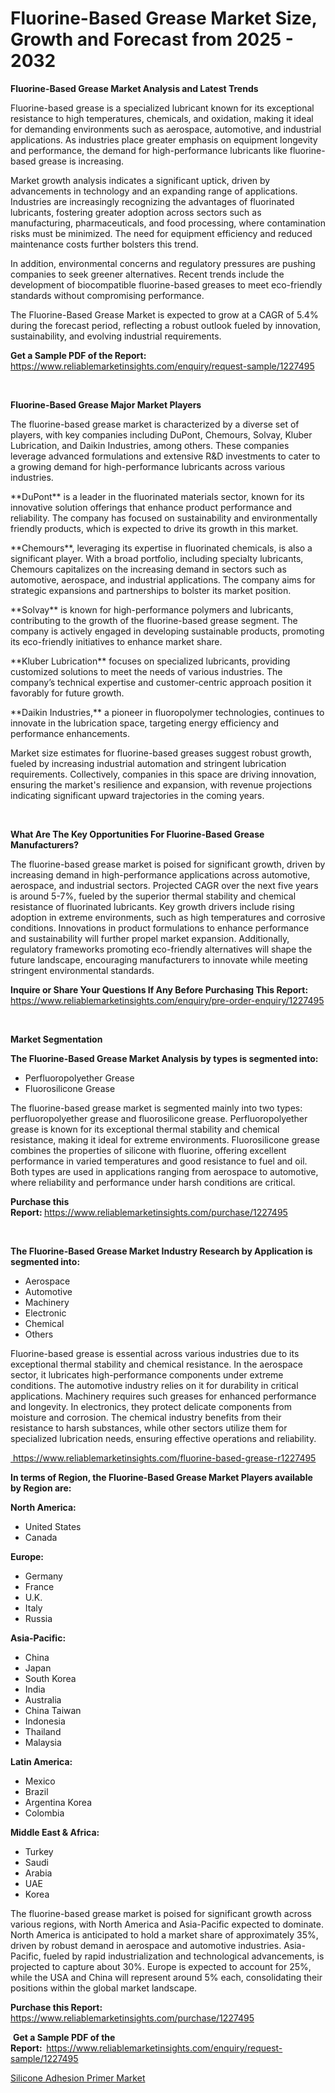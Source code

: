 <p><h1>Fluorine-Based Grease Market Size, Growth and Forecast from 2025 - 2032</h1></p><p><strong>Fluorine-Based Grease Market Analysis and Latest Trends</strong></p>
<p><p>Fluorine-based grease is a specialized lubricant known for its exceptional resistance to high temperatures, chemicals, and oxidation, making it ideal for demanding environments such as aerospace, automotive, and industrial applications. As industries place greater emphasis on equipment longevity and performance, the demand for high-performance lubricants like fluorine-based grease is increasing.</p><p>Market growth analysis indicates a significant uptick, driven by advancements in technology and an expanding range of applications. Industries are increasingly recognizing the advantages of fluorinated lubricants, fostering greater adoption across sectors such as manufacturing, pharmaceuticals, and food processing, where contamination risks must be minimized. The need for equipment efficiency and reduced maintenance costs further bolsters this trend.</p><p>In addition, environmental concerns and regulatory pressures are pushing companies to seek greener alternatives. Recent trends include the development of biocompatible fluorine-based greases to meet eco-friendly standards without compromising performance. </p><p>The Fluorine-Based Grease Market is expected to grow at a CAGR of 5.4% during the forecast period, reflecting a robust outlook fueled by innovation, sustainability, and evolving industrial requirements.</p></p>
<p><strong>Get a Sample PDF of the Report:&nbsp;</strong> <a href="https://www.reliablemarketinsights.com/enquiry/request-sample/1227495?utm_campaign=3065&utm_medium=2&utm_source=Github&utm_content=ia&utm_term=03042025&utm_id=fluorine-based-grease">https://www.reliablemarketinsights.com/enquiry/request-sample/1227495</a></p>
<p>&nbsp;</p>
<p><strong>Fluorine-Based Grease Major Market Players</strong></p>
<p><p>The fluorine-based grease market is characterized by a diverse set of players, with key companies including DuPont, Chemours, Solvay, Kluber Lubrication, and Daikin Industries, among others. These companies leverage advanced formulations and extensive R&D investments to cater to a growing demand for high-performance lubricants across various industries.</p><p>**DuPont** is a leader in the fluorinated materials sector, known for its innovative solution offerings that enhance product performance and reliability. The company has focused on sustainability and environmentally friendly products, which is expected to drive its growth in this market.</p><p>**Chemours**, leveraging its expertise in fluorinated chemicals, is also a significant player. With a broad portfolio, including specialty lubricants, Chemours capitalizes on the increasing demand in sectors such as automotive, aerospace, and industrial applications. The company aims for strategic expansions and partnerships to bolster its market position.</p><p>**Solvay** is known for high-performance polymers and lubricants, contributing to the growth of the fluorine-based grease segment. The company is actively engaged in developing sustainable products, promoting its eco-friendly initiatives to enhance market share.</p><p>**Kluber Lubrication** focuses on specialized lubricants, providing customized solutions to meet the needs of various industries. The company’s technical expertise and customer-centric approach position it favorably for future growth.</p><p>**Daikin Industries,** a pioneer in fluoropolymer technologies, continues to innovate in the lubrication space, targeting energy efficiency and performance enhancements.</p><p>Market size estimates for fluorine-based greases suggest robust growth, fueled by increasing industrial automation and stringent lubrication requirements. Collectively, companies in this space are driving innovation, ensuring the market's resilience and expansion, with revenue projections indicating significant upward trajectories in the coming years.</p></p>
<p>&nbsp;</p>
<p><strong>What Are The Key Opportunities For Fluorine-Based Grease Manufacturers?</strong></p>
<p><p>The fluorine-based grease market is poised for significant growth, driven by increasing demand in high-performance applications across automotive, aerospace, and industrial sectors. Projected CAGR over the next five years is around 5-7%, fueled by the superior thermal stability and chemical resistance of fluorinated lubricants. Key growth drivers include rising adoption in extreme environments, such as high temperatures and corrosive conditions. Innovations in product formulations to enhance performance and sustainability will further propel market expansion. Additionally, regulatory frameworks promoting eco-friendly alternatives will shape the future landscape, encouraging manufacturers to innovate while meeting stringent environmental standards.</p></p>
<p><strong>Inquire or Share Your Questions If Any Before Purchasing This Report:</strong> <a href="https://www.reliablemarketinsights.com/enquiry/pre-order-enquiry/1227495?utm_campaign=3065&utm_medium=2&utm_source=Github&utm_content=ia&utm_term=03042025&utm_id=fluorine-based-grease">https://www.reliablemarketinsights.com/enquiry/pre-order-enquiry/1227495</a></p>
<p>&nbsp;</p>
<p><strong>Market Segmentation</strong></p>
<p><strong>The Fluorine-Based Grease Market Analysis by types is segmented into:</strong></p>
<p><ul><li>Perfluoropolyether Grease</li><li>Fluorosilicone Grease</li></ul></p>
<p><p>The fluorine-based grease market is segmented mainly into two types: perfluoropolyether grease and fluorosilicone grease. Perfluoropolyether grease is known for its exceptional thermal stability and chemical resistance, making it ideal for extreme environments. Fluorosilicone grease combines the properties of silicone with fluorine, offering excellent performance in varied temperatures and good resistance to fuel and oil. Both types are used in applications ranging from aerospace to automotive, where reliability and performance under harsh conditions are critical.</p></p>
<p><strong>Purchase this Report:&nbsp;</strong><a href="https://www.reliablemarketinsights.com/purchase/1227495?utm_campaign=3065&utm_medium=2&utm_source=Github&utm_content=ia&utm_term=03042025&utm_id=fluorine-based-grease">https://www.reliablemarketinsights.com/purchase/1227495</a></p>
<p>&nbsp;</p>
<p><strong>The Fluorine-Based Grease Market Industry Research by Application is segmented into:</strong></p>
<p><ul><li>Aerospace</li><li>Automotive</li><li>Machinery</li><li>Electronic</li><li>Chemical</li><li>Others</li></ul></p>
<p><p>Fluorine-based grease is essential across various industries due to its exceptional thermal stability and chemical resistance. In the aerospace sector, it lubricates high-performance components under extreme conditions. The automotive industry relies on it for durability in critical applications. Machinery requires such greases for enhanced performance and longevity. In electronics, they protect delicate components from moisture and corrosion. The chemical industry benefits from their resistance to harsh substances, while other sectors utilize them for specialized lubrication needs, ensuring effective operations and reliability.</p></p>
<p><a href="https://www.reliablemarketinsights.com/fluorine-based-grease-r1227495?utm_campaign=3065&utm_medium=2&utm_source=Github&utm_content=ia&utm_term=03042025&utm_id=fluorine-based-grease">&nbsp;https://www.reliablemarketinsights.com/fluorine-based-grease-r1227495</a></p>
<p><strong>In terms of Region, the Fluorine-Based Grease Market Players available by Region are:</strong></p>
<p>
    <p> <strong> North America: </strong>
        <ul>
            <li>United States</li>
            <li>Canada</li>
        </ul>
        </p> 
    <p> <strong> Europe: </strong>
        <ul>
            <li>Germany</li>
            <li>France</li>
            <li>U.K.</li>
            <li>Italy</li>
            <li>Russia</li>
        </ul>
        </p> 
    <p> <strong> Asia-Pacific: </strong>
        <ul>
            <li>China</li>
            <li>Japan</li>
            <li>South Korea</li>
            <li>India</li>
            <li>Australia</li>
            <li>China Taiwan</li>
            <li>Indonesia</li>
            <li>Thailand</li>
            <li>Malaysia</li>
        </ul>
        </p> 
    <p> <strong> Latin America: </strong>
        <ul>
            <li>Mexico</li>
            <li>Brazil</li>
            <li>Argentina Korea</li>
            <li>Colombia</li>
        </ul>
        </p> 
    <p> <strong> Middle East & Africa: </strong>
        <ul>
            <li>Turkey</li>
            <li>Saudi</li>
            <li>Arabia</li>
            <li>UAE</li>
            <li>Korea</li>
        </ul>
    </p>
    </p>
<p><p>The fluorine-based grease market is poised for significant growth across various regions, with North America and Asia-Pacific expected to dominate. North America is anticipated to hold a market share of approximately 35%, driven by robust demand in aerospace and automotive industries. Asia-Pacific, fueled by rapid industrialization and technological advancements, is projected to capture about 30%. Europe is expected to account for 25%, while the USA and China will represent around 5% each, consolidating their positions within the global market landscape.</p></p>
<p><strong>Purchase this Report: </strong><a href="https://www.reliablemarketinsights.com/purchase/1227495?utm_campaign=3065&utm_medium=2&utm_source=Github&utm_content=ia&utm_term=03042025&utm_id=fluorine-based-grease">https://www.reliablemarketinsights.com/purchase/1227495</a></p>
<p>&nbsp;<strong>Get a Sample PDF of the Report:&nbsp;&nbsp;</strong><a href="https://www.reliablemarketinsights.com/enquiry/request-sample/1227495?utm_campaign=3065&utm_medium=2&utm_source=Github&utm_content=ia&utm_term=03042025&utm_id=fluorine-based-grease">https://www.reliablemarketinsights.com/enquiry/request-sample/1227495</a></p>
<p><strong></strong></p>
<p><p><a href="https://github.com/akermigarib/Market-Research-Report-List-1/blob/main/silicone-adhesion-primer-market.md?utm_campaign=3065&utm_medium=2&utm_source=Github&utm_content=ia&utm_term=03042025&utm_id=fluorine-based-grease">Silicone Adhesion Primer Market</a></p></p>